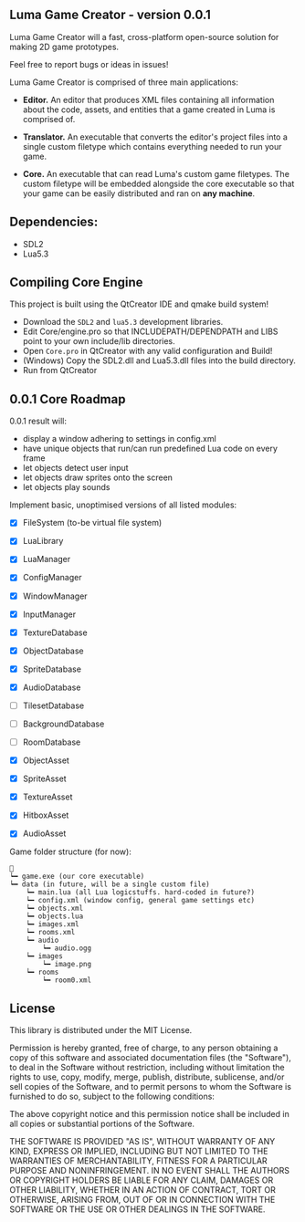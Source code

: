 Luma Game Creator - version 0.0.1
--------------------------------------------------------
Luma Game Creator will a fast, cross-platform
open-source solution for making 2D game prototypes.

Feel free to report bugs or ideas in issues!

Luma Game Creator is comprised of three main applications:
* **Editor.** An editor that produces XML files containing all information about 
  the code, assets, and entities that a game created in Luma is comprised of.

* **Translator.** An executable that converts the editor's project files into a 
  single custom filetype which contains everything needed to run your game.

* **Core.** An executable that can read Luma's custom game filetypes. The 
  custom filetype will be embedded alongside the core executable so that your game can
  be easily distributed and ran on **any machine**.

Dependencies:
--------------------------------------------------------
* SDL2
* Lua5.3

Compiling Core Engine
--------------------------------------------------------

This project is built using the QtCreator IDE and qmake build system!

* Download the `SDL2` and `lua5.3` development libraries.
* Edit Core/engine.pro so that INCLUDEPATH/DEPENDPATH and LIBS point to your own include/lib directories.
* Open `Core.pro` in QtCreator with any valid configuration and Build!
* (Windows) Copy the SDL2.dll and Lua5.3.dll files into the build directory.
* Run from QtCreator

0.0.1 Core Roadmap
--------------------------------------------------------
0.0.1 result will:
* display a window adhering to settings in config.xml
* have unique objects that run/can run predefined Lua code on every frame
* let objects detect user input
* let objects draw sprites onto the screen
* let objects play sounds

Implement basic, unoptimised versions of all listed modules:
- [x] FileSystem (to-be virtual file system)
- [x] LuaLibrary

- [x] LuaManager
- [x] ConfigManager
- [x] WindowManager
- [x] InputManager

- [x] TextureDatabase
- [x] ObjectDatabase
- [x] SpriteDatabase
- [x] AudioDatabase
- [ ] TilesetDatabase
- [ ] BackgroundDatabase
- [ ] RoomDatabase

- [x] ObjectAsset
- [x] SpriteAsset
- [x] TextureAsset
- [x] HitboxAsset
- [x] AudioAsset

Game folder structure (for now):
```
📁
┕━ game.exe (our core executable)
┕━ data (in future, will be a single custom file)
	┕━ main.lua (all Lua logicstuffs. hard-coded in future?)
	┕━ config.xml (window config, general game settings etc)
	┕━ objects.xml
	┕━ objects.lua
	┕━ images.xml
	┕━ rooms.xml
	┕━ audio
		┕━ audio.ogg
	┕━ images
		┕━ image.png
	┕━ rooms
		┕━ room0.xml
```

License
--------------------------------------------------------
This library is distributed under the MIT License.

Permission is hereby granted, free of charge, to any person
obtaining a copy of this software and associated documentation
files (the "Software"), to deal in the Software without
restriction, including without limitation the rights to use,
copy, modify, merge, publish, distribute, sublicense, and/or sell
copies of the Software, and to permit persons to whom the
Software is furnished to do so, subject to the following
conditions:

The above copyright notice and this permission notice shall be
included in all copies or substantial portions of the Software.

THE SOFTWARE IS PROVIDED "AS IS", WITHOUT WARRANTY OF ANY KIND,
EXPRESS OR IMPLIED, INCLUDING BUT NOT LIMITED TO THE WARRANTIES
OF MERCHANTABILITY, FITNESS FOR A PARTICULAR PURPOSE AND
NONINFRINGEMENT. IN NO EVENT SHALL THE AUTHORS OR COPYRIGHT
HOLDERS BE LIABLE FOR ANY CLAIM, DAMAGES OR OTHER LIABILITY,
WHETHER IN AN ACTION OF CONTRACT, TORT OR OTHERWISE, ARISING
FROM, OUT OF OR IN CONNECTION WITH THE SOFTWARE OR THE USE OR
OTHER DEALINGS IN THE SOFTWARE.

